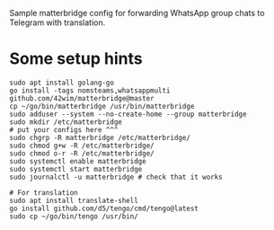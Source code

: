 Sample matterbridge config for forwarding WhatsApp group chats to Telegram with translation.


Some setup hints
====
```
sudo apt install golang-go
go install -tags nomsteams,whatsappmulti github.com/42wim/matterbridge@master
cp ~/go/bin/matterbridge /usr/bin/matterbridge
sudo adduser --system --no-create-home --group matterbridge
sudo mkdir /etc/matterbridge
# put your configs here ^^^
sudo chgrp -R matterbridge /etc/matterbridge/
sudo chmod g+w -R /etc/matterbridge/
sudo chmod o-r -R /etc/matterbridge/
sudo systemctl enable matterbridge
sudo systemctl start matterbridge
sudo journalctl -u matterbridge # check that it works

# For translation
sudo apt install translate-shell
go install github.com/d5/tengo/cmd/tengo@latest
sudo cp ~/go/bin/tengo /usr/bin/
```
